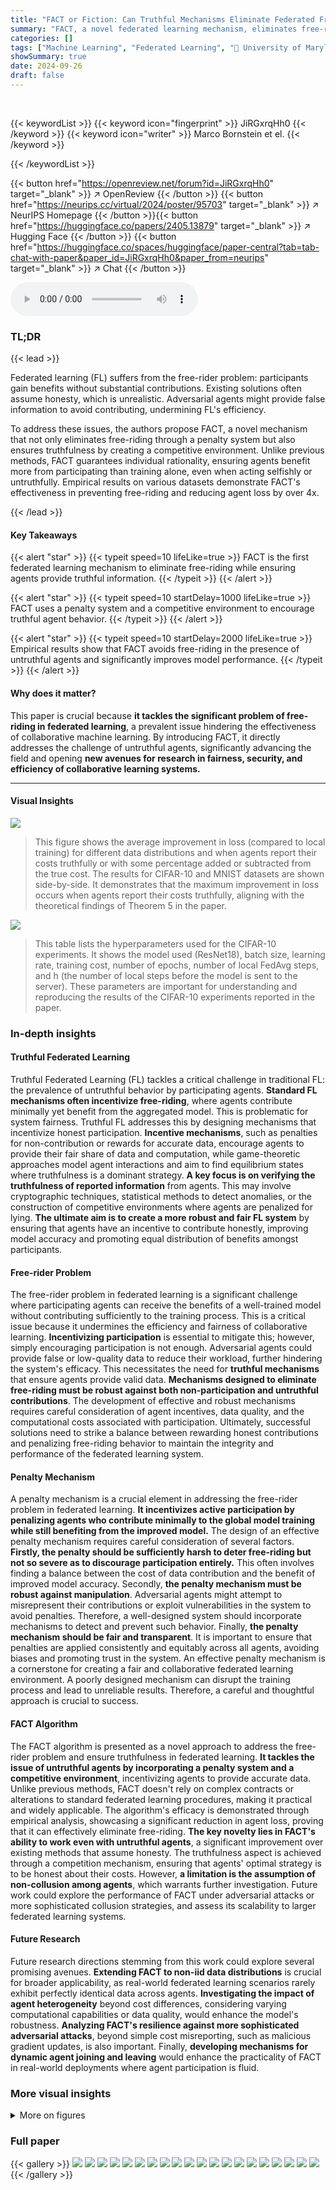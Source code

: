 ```yaml
---
title: "FACT or Fiction: Can Truthful Mechanisms Eliminate Federated Free Riding?"
summary: "FACT, a novel federated learning mechanism, eliminates free-riding and incentivizes truthful agent behavior by introducing a penalty system and a competitive environment, boosting model performance si..."
categories: []
tags: ["Machine Learning", "Federated Learning", "🏢 University of Maryland",]
showSummary: true
date: 2024-09-26
draft: false
---
```


<br>

{{< keywordList >}}
{{< keyword icon="fingerprint" >}} JiRGxrqHh0 {{< /keyword >}}
{{< keyword icon="writer" >}} Marco Bornstein et el. {{< /keyword >}}
 
{{< /keywordList >}}

{{< button href="https://openreview.net/forum?id=JiRGxrqHh0" target="_blank" >}}
↗ OpenReview
{{< /button >}}
{{< button href="https://neurips.cc/virtual/2024/poster/95703" target="_blank" >}}
↗ NeurIPS Homepage
{{< /button >}}{{< button href="https://huggingface.co/papers/2405.13879" target="_blank" >}}
↗ Hugging Face
{{< /button >}}
{{< button href="https://huggingface.co/spaces/huggingface/paper-central?tab=tab-chat-with-paper&paper_id=JiRGxrqHh0&paper_from=neurips" target="_blank" >}}
↗ Chat
{{< /button >}}



<audio controls>
    <source src="https://ai-paper-reviewer.com/JiRGxrqHh0/podcast.wav" type="audio/wav">
    Your browser does not support the audio element.
</audio>


### TL;DR


{{< lead >}}

Federated learning (FL) suffers from the free-rider problem: participants gain benefits without substantial contributions. Existing solutions often assume honesty, which is unrealistic.  Adversarial agents might provide false information to avoid contributing, undermining FL's efficiency.



To address these issues, the authors propose FACT, a novel mechanism that not only eliminates free-riding through a penalty system but also ensures truthfulness by creating a competitive environment.  Unlike previous methods, FACT guarantees individual rationality, ensuring agents benefit more from participating than training alone, even when acting selfishly or untruthfully.  Empirical results on various datasets demonstrate FACT's effectiveness in preventing free-riding and reducing agent loss by over 4x.

{{< /lead >}}


#### Key Takeaways

{{< alert "star" >}}
{{< typeit speed=10 lifeLike=true >}} FACT is the first federated learning mechanism to eliminate free-riding while ensuring agents provide truthful information. {{< /typeit >}}
{{< /alert >}}

{{< alert "star" >}}
{{< typeit speed=10 startDelay=1000 lifeLike=true >}} FACT uses a penalty system and a competitive environment to encourage truthful agent behavior. {{< /typeit >}}
{{< /alert >}}

{{< alert "star" >}}
{{< typeit speed=10 startDelay=2000 lifeLike=true >}} Empirical results show that FACT avoids free-riding in the presence of untruthful agents and significantly improves model performance. {{< /typeit >}}
{{< /alert >}}

#### Why does it matter?
This paper is crucial because **it tackles the significant problem of free-riding in federated learning**, a prevalent issue hindering the effectiveness of collaborative machine learning. By introducing FACT, it directly addresses the challenge of untruthful agents, significantly advancing the field and opening **new avenues for research in fairness, security, and efficiency of collaborative learning systems.**

------
#### Visual Insights



![](https://ai-paper-reviewer.com/JiRGxrqHh0/figures_6_1.jpg)

> This figure shows the average improvement in loss (compared to local training) for different data distributions and when agents report their costs truthfully or with some percentage added or subtracted from the true cost.  The results for CIFAR-10 and MNIST datasets are shown side-by-side.  It demonstrates that the maximum improvement in loss occurs when agents report their costs truthfully, aligning with the theoretical findings of Theorem 5 in the paper.





![](https://ai-paper-reviewer.com/JiRGxrqHh0/tables_14_1.jpg)

> This table lists the hyperparameters used for the CIFAR-10 experiments.  It shows the model used (ResNet18), batch size, learning rate, training cost, number of epochs, number of local FedAvg steps, and h (the number of local steps before the model is sent to the server). These parameters are important for understanding and reproducing the results of the CIFAR-10 experiments reported in the paper.





### In-depth insights


#### Truthful Federated Learning
Truthful Federated Learning (FL) tackles a critical challenge in traditional FL: the prevalence of untruthful behavior by participating agents.  **Standard FL mechanisms often incentivize free-riding**, where agents contribute minimally yet benefit from the aggregated model. This is problematic for system fairness.  Truthful FL addresses this by designing mechanisms that incentivize honest participation.  **Incentive mechanisms**, such as penalties for non-contribution or rewards for accurate data, encourage agents to provide their fair share of data and computation, while game-theoretic approaches model agent interactions and aim to find equilibrium states where truthfulness is a dominant strategy. **A key focus is on verifying the truthfulness of reported information** from agents. This may involve cryptographic techniques, statistical methods to detect anomalies, or the construction of competitive environments where agents are penalized for lying.   **The ultimate aim is to create a more robust and fair FL system** by ensuring that agents have an incentive to contribute honestly, improving model accuracy and promoting equal distribution of benefits amongst participants.

#### Free-rider Problem
The free-rider problem in federated learning is a significant challenge where participating agents can receive the benefits of a well-trained model without contributing sufficiently to the training process.  This is a critical issue because it undermines the efficiency and fairness of collaborative learning. **Incentivizing participation** is essential to mitigate this; however, simply encouraging participation is not enough.  Adversarial agents could provide false or low-quality data to reduce their workload, further hindering the system's efficacy. This necessitates the need for **truthful mechanisms** that ensure agents provide valid data.  **Mechanisms designed to eliminate free-riding must be robust against both non-participation and untruthful contributions**.  The development of effective and robust mechanisms requires careful consideration of agent incentives, data quality, and the computational costs associated with participation.  Ultimately, successful solutions need to strike a balance between rewarding honest contributions and penalizing free-riding behavior to maintain the integrity and performance of the federated learning system.

#### Penalty Mechanism
A penalty mechanism is a crucial element in addressing the free-rider problem in federated learning.  **It incentivizes active participation by penalizing agents who contribute minimally to the global model training while still benefiting from the improved model.** The design of an effective penalty mechanism requires careful consideration of several factors. **Firstly, the penalty should be sufficiently harsh to deter free-riding but not so severe as to discourage participation entirely.** This often involves finding a balance between the cost of data contribution and the benefit of improved model accuracy. Secondly, **the penalty mechanism must be robust against manipulation**.  Adversarial agents might attempt to misrepresent their contributions or exploit vulnerabilities in the system to avoid penalties. Therefore, a well-designed system should incorporate mechanisms to detect and prevent such behavior. Finally, **the penalty mechanism should be fair and transparent**.  It is important to ensure that penalties are applied consistently and equitably across all agents, avoiding biases and promoting trust in the system.  An effective penalty mechanism is a cornerstone for creating a fair and collaborative federated learning environment.  A poorly designed mechanism can disrupt the training process and lead to unreliable results. Therefore, a careful and thoughtful approach is crucial to success.

#### FACT Algorithm
The FACT algorithm is presented as a novel approach to address the free-rider problem and ensure truthfulness in federated learning.  **It tackles the issue of untruthful agents by incorporating a penalty system and a competitive environment**, incentivizing agents to provide accurate data. Unlike previous methods, FACT doesn't rely on complex contracts or alterations to standard federated learning procedures, making it practical and widely applicable. The algorithm's efficacy is demonstrated through empirical analysis, showcasing a significant reduction in agent loss, proving that it can effectively eliminate free-riding.  **The key novelty lies in FACT's ability to work even with untruthful agents**, a significant improvement over existing methods that assume honesty.  The truthfulness aspect is achieved through a competition mechanism, ensuring that agents' optimal strategy is to be honest about their costs.  However,  **a limitation is the assumption of non-collusion among agents**, which warrants further investigation.  Future work could explore the performance of FACT under adversarial attacks or more sophisticated collusion strategies, and assess its scalability to larger federated learning systems.

#### Future Research
Future research directions stemming from this work could explore several promising avenues.  **Extending FACT to non-iid data distributions** is crucial for broader applicability, as real-world federated learning scenarios rarely exhibit perfectly identical data across agents.  **Investigating the impact of agent heterogeneity** beyond cost differences, considering varying computational capabilities or data quality, would enhance the model's robustness.  **Analyzing FACT's resilience against more sophisticated adversarial attacks**, beyond simple cost misreporting, such as malicious gradient updates, is also important.  Finally, **developing mechanisms for dynamic agent joining and leaving** would enhance the practicality of FACT in real-world deployments where agent participation is fluid.


### More visual insights

<details>
<summary>More on figures
</summary>


![](https://ai-paper-reviewer.com/JiRGxrqHh0/figures_7_1.jpg)

> This figure compares the average agent loss for three different training methods: local training, FACT training, and traditional federated learning (FL).  It shows the results for both CIFAR-10 and MNIST datasets, under iid (independent and identically distributed) and two non-iid (non-independent and identically distributed) data settings.  The results demonstrate that FACT significantly reduces agent loss compared to local training, and achieves better performance than traditional FL, which is known to suffer from the free-rider problem.


![](https://ai-paper-reviewer.com/JiRGxrqHh0/figures_8_1.jpg)

> This figure shows the combined free-riding penalty and data costs for CIFAR-10 and MNIST datasets. The x-axis represents the amount of data contributed by an agent (mi), and the y-axis represents the total cost (penalty + data cost).  The plot demonstrates that the total cost is minimized when the agent contributes the locally optimal amount of data (m*), which is predicted by Theorem 3 in the paper. This visually confirms that the proposed penalty mechanism effectively discourages free-riding behavior by making it more costly for agents to contribute less than the optimal amount of data.


![](https://ai-paper-reviewer.com/JiRGxrqHh0/figures_9_1.jpg)

> This figure demonstrates FACT's effectiveness in a real-world scenario of skin cancer diagnosis.  The left panel shows that agents using FACT achieve significantly lower loss (66%) compared to local training. The middle panel illustrates the truthfulness mechanism; agents maximize their loss improvement when reporting their true costs.  Inflating or deflating the cost reduces the benefit, enforcing truthful behavior.  The right panel visualizes the penalty function, demonstrating that the minimum penalty and optimal data usage align, which eliminates free-riding.


![](https://ai-paper-reviewer.com/JiRGxrqHh0/figures_14_1.jpg)

> This figure compares the test loss for both federated learning (FL) and local training across three different data distribution settings: IID, mildly non-IID, and strongly non-IID.  The non-IID settings use Dirichlet distributions with α = 0.3 and 0.6 to model heterogeneity in data. The results clearly demonstrate the robustness of federated training using FedAvg, consistently outperforming local training, particularly in the non-IID scenarios where data is more unevenly distributed across clients.


![](https://ai-paper-reviewer.com/JiRGxrqHh0/figures_15_1.jpg)

> This figure compares the test loss of federated learning (FL) and local training on CIFAR-10 and MNIST datasets under different data distribution scenarios. It shows that federated learning consistently outperforms local training across various settings, including iid (independent and identically distributed) and non-iid (non-independent and identically distributed) data with varying degrees of heterogeneity.  The results highlight the benefits of federated learning, especially in non-iid scenarios where data is not evenly distributed across participating agents.


![](https://ai-paper-reviewer.com/JiRGxrqHh0/figures_15_2.jpg)

> This figure shows the test loss and accuracy for both federated and local training on the HAM10000 dataset. The left plot displays the test loss over epochs, while the right plot shows the test accuracy over epochs.  The results show that federated learning outperforms local training for this specific dataset. The error bars around the accuracy represent the variation across multiple training runs.


</details>






### Full paper

{{< gallery >}}
<img src="https://ai-paper-reviewer.com/JiRGxrqHh0/1.png" class="grid-w50 md:grid-w33 xl:grid-w25" />
<img src="https://ai-paper-reviewer.com/JiRGxrqHh0/2.png" class="grid-w50 md:grid-w33 xl:grid-w25" />
<img src="https://ai-paper-reviewer.com/JiRGxrqHh0/3.png" class="grid-w50 md:grid-w33 xl:grid-w25" />
<img src="https://ai-paper-reviewer.com/JiRGxrqHh0/4.png" class="grid-w50 md:grid-w33 xl:grid-w25" />
<img src="https://ai-paper-reviewer.com/JiRGxrqHh0/5.png" class="grid-w50 md:grid-w33 xl:grid-w25" />
<img src="https://ai-paper-reviewer.com/JiRGxrqHh0/6.png" class="grid-w50 md:grid-w33 xl:grid-w25" />
<img src="https://ai-paper-reviewer.com/JiRGxrqHh0/7.png" class="grid-w50 md:grid-w33 xl:grid-w25" />
<img src="https://ai-paper-reviewer.com/JiRGxrqHh0/8.png" class="grid-w50 md:grid-w33 xl:grid-w25" />
<img src="https://ai-paper-reviewer.com/JiRGxrqHh0/9.png" class="grid-w50 md:grid-w33 xl:grid-w25" />
<img src="https://ai-paper-reviewer.com/JiRGxrqHh0/10.png" class="grid-w50 md:grid-w33 xl:grid-w25" />
<img src="https://ai-paper-reviewer.com/JiRGxrqHh0/11.png" class="grid-w50 md:grid-w33 xl:grid-w25" />
<img src="https://ai-paper-reviewer.com/JiRGxrqHh0/12.png" class="grid-w50 md:grid-w33 xl:grid-w25" />
<img src="https://ai-paper-reviewer.com/JiRGxrqHh0/13.png" class="grid-w50 md:grid-w33 xl:grid-w25" />
<img src="https://ai-paper-reviewer.com/JiRGxrqHh0/14.png" class="grid-w50 md:grid-w33 xl:grid-w25" />
<img src="https://ai-paper-reviewer.com/JiRGxrqHh0/15.png" class="grid-w50 md:grid-w33 xl:grid-w25" />
<img src="https://ai-paper-reviewer.com/JiRGxrqHh0/16.png" class="grid-w50 md:grid-w33 xl:grid-w25" />
<img src="https://ai-paper-reviewer.com/JiRGxrqHh0/17.png" class="grid-w50 md:grid-w33 xl:grid-w25" />
<img src="https://ai-paper-reviewer.com/JiRGxrqHh0/18.png" class="grid-w50 md:grid-w33 xl:grid-w25" />
<img src="https://ai-paper-reviewer.com/JiRGxrqHh0/19.png" class="grid-w50 md:grid-w33 xl:grid-w25" />
<img src="https://ai-paper-reviewer.com/JiRGxrqHh0/20.png" class="grid-w50 md:grid-w33 xl:grid-w25" />
{{< /gallery >}}